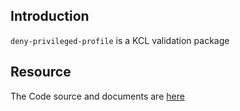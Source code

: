 ## Introduction

`deny-privileged-profile` is a KCL validation package

## Resource

The Code source and documents are [here](https://github.com/kcl-lang/modules/tree/main/deny-privileged-profile)
